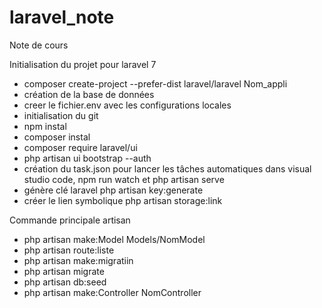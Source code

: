 # laravel_note
Note de cours

Initialisation du projet pour laravel 7

- composer create-project --prefer-dist laravel/laravel Nom_appli
- création de la base de données
- creer le fichier.env avec les configurations locales
- initialisation du git
- npm instal
- composer instal
- composer require laravel/ui
- php artisan ui bootstrap --auth
- création du task.json pour lancer les tâches automatiques dans visual studio code, npm run watch et php artisan serve
- génère clé laravel php artisan key:generate
- créer le lien symbolique php artisan storage:link

Commande principale artisan 

- php artisan make:Model Models/NomModel
- php artisan route:liste
- php artisan make:migratiin
- php artisan migrate
- php artisan db:seed
- php artisan make:Controller NomController

